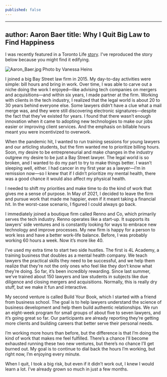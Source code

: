 ```yaml
---
published: false
---
```

---
author: Aaron Baer
title: Why I Quit Big Law to Find Happiness
---

I was recently featured in a Toronto Life [story](https://torontolife.com/city/this-lawyer-gave-up-his-partnership-in-a-top-tier-firm-to-find-happiness/). I've reproduced the story below because you might find it edifying.

![Aaron_Baer.jpg]({{site.baseurl}}/_drafts/Aaron_Baer.jpg)
Photo by Vanessa Heins

I joined a big Bay Street law firm in 2015. My day-to-day activities were simple: bill hours and bring in work. Over time, I was able to carve out a niche doing the work I enjoyed—like advising tech companies on mergers and acquisitions—and within six years, I made partner at the firm. Working with clients in the tech industry, I realized that the legal world is about 20 to 30 years behind everyone else. Some lawyers didn’t have a clue what a mail merge was, and they were still discovering electronic signatures—despite the fact that they’ve existed for years. I found that there wasn’t enough innovation when it came to adopting new technologies to make our jobs easier or improving client services. And the emphasis on billable hours meant you were incentivized to overwork.

When the pandemic hit, I wanted to run training sessions for young lawyers and our articling students, but the firm wanted me to prioritize billing hours. Soon, my desire to be entrepreneurial and make changes in the industry outgrew my desire to be just a Bay Street lawyer. The legal world is so broken, and I wanted to do my part to try to make things better. I wasn’t sleeping well, either. I had cancer in my first year as a lawyer—I’m in remission now—so I knew that if I didn’t prioritize my mental health, there was a good chance it would also affect my physical health.

I needed to shift my priorities and make time to do the kind of work that gives me a sense of purpose. In May of 2021, I decided to leave the firm and pursue work that made me happier, even if it meant taking a financial hit. In the worst-case scenario, I figured I could always go back.

I immediately joined a boutique firm called Renno and Co, which primarily serves the tech industry. Renno operates like a start-up. It supports its lawyers’ side ventures and is constantly looking for ways to embrace new technology and improve processes. My new firm is happy for a person to work less and have a better work-life balance. Before, I was probably working 60 hours a week. Now it’s more like 40.

I’ve used my extra time to start two side hustles. The first is 4L Academy, a training business that doubles as a mental health company. We teach lawyers the practical skills they need to be successful, and we help them realize that they’re not the only ones who feel like they don’t know what they’re doing. So far, it’s been incredibly rewarding. Since last summer, we’ve trained about 150 lawyers and law students in subjects like due diligence and closing mergers and acquisitions. Normally, this is really dry stuff, but we make it fun and interactive.

My second venture is called Build Your Book, which I started with a friend from business school. The goal is to help lawyers understand the science of business development and help them build authentic relationships. We run an eight-week program for small groups of about five to seven lawyers, and it’s going great so far. Our participants are already reporting they’re getting more clients and building careers that better serve their personal needs.

I’m working more hours than before, but the difference is that I’m doing the kind of work that makes me feel fulfilled. There’s a chance I’ll become exhausted running these two new ventures, but there’s no chance I’ll get burned out. My goal is to continue to dial back the hours I’m working, but right now, I’m enjoying every minute.

When I quit, I took a big risk, but even if it didn’t work out, I knew I would learn a lot. I’ve already grown so much in just a few months.